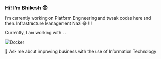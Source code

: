 ### Hi! I'm Bhikesh :sunglasses:

I’m currently working on Platform Engineering and tweak codes here and then. Infrastructure Management Nazi :grin: !!!

Currently, I am working with ...

![Docker]({https://img.shields.io/badge/Docker-2CA5E0?style=for-the-badge&logo=docker&logoColor=white})

💬 Ask me about improving business with the use of Information Technology


